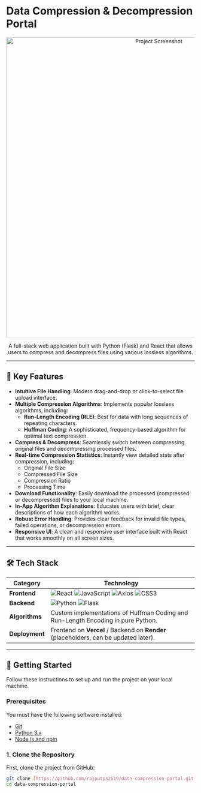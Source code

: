 
# Data Compression & Decompression Portal

<div align="center">
  <img src="https://i.imgur.com/gKjG1rK.png" alt="Project Screenshot" width="800"/>
</div>

<p align="center">
  A full-stack web application built with Python (Flask) and React that allows users to compress and decompress files using various lossless algorithms.
</p>

---

## 🌟 Key Features

-   **Intuitive File Handling**: Modern drag-and-drop or click-to-select file upload interface.
-   **Multiple Compression Algorithms**: Implements popular lossless algorithms, including:
    -   **Run-Length Encoding (RLE)**: Best for data with long sequences of repeating characters.
    -   **Huffman Coding**: A sophisticated, frequency-based algorithm for optimal text compression.
-   **Compress & Decompress**: Seamlessly switch between compressing original files and decompressing processed files.
-   **Real-time Compression Statistics**: Instantly view detailed stats after compression, including:
    -   Original File Size
    -   Compressed File Size
    -   Compression Ratio
    -   Processing Time
-   **Download Functionality**: Easily download the processed (compressed or decompressed) files to your local machine.
-   **In-App Algorithm Explanations**: Educates users with brief, clear descriptions of how each algorithm works.
-   **Robust Error Handling**: Provides clear feedback for invalid file types, failed operations, or decompression errors.
-   **Responsive UI**: A clean and responsive user interface built with React that works smoothly on all screen sizes.

---

## 🛠️ Tech Stack

| Category      | Technology                                                                                                                                                             |
| ------------- | ---------------------------------------------------------------------------------------------------------------------------------------------------------------------- |
| **Frontend** | ![React](https://img.shields.io/badge/react-%2320232a.svg?style=for-the-badge&logo=react&logoColor=%2361DAFB) ![JavaScript](https://img.shields.io/badge/javascript-%23323330.svg?style=for-the-badge&logo=javascript&logoColor=%23F7DF1E) ![Axios](https://img.shields.io/badge/axios-671ddf?style=for-the-badge&logo=axios&logoColor=white) ![CSS3](https://img.shields.io/badge/css3-%231572B6.svg?style=for-the-badge&logo=css3&logoColor=white) |
| **Backend** | ![Python](https://img.shields.io/badge/python-3776AB?style=for-the-badge&logo=python&logoColor=white) ![Flask](https://img.shields.io/badge/flask-%23000.svg?style=for-the-badge&logo=flask&logoColor=white)                                                                                                                                                                                     |
| **Algorithms**| Custom implementations of Huffman Coding and Run-Length Encoding in pure Python.                                                                                        |
| **Deployment**| Frontend on **Vercel** / Backend on **Render** (placeholders, can be updated later).                                                                                       |

---

## 🚀 Getting Started

Follow these instructions to set up and run the project on your local machine.

### Prerequisites

You must have the following software installed:
-   [Git](https://git-scm.com/)
-   [Python 3.x](https://www.python.org/downloads/)
-   [Node.js and npm](https://nodejs.org/en/download/)

### 1. Clone the Repository

First, clone the project from GitHub:
```bash
git clone [https://github.com/rajputps2519/data-compression-portal.git](https://github.com/rajputps2519/data-compression-portal.git)
cd data-compression-portal